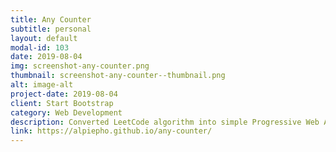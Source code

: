 ```yaml
---
title: Any Counter
subtitle: personal
layout: default
modal-id: 103
date: 2019-08-04
img: screenshot-any-counter.png
thumbnail: screenshot-any-counter--thumbnail.png
alt: image-alt
project-date: 2019-08-04
client: Start Bootstrap
category: Web Development
description: Converted LeetCode algorithm into simple Progressive Web App (PWA), with perfect LightHouse scores!
link: https://alpiepho.github.io/any-counter/
---
```

